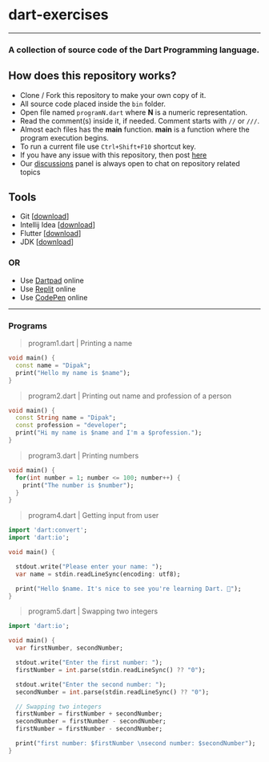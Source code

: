 # dart-exercises

---

### A collection of source code of the Dart Programming language. 

## How does this repository works?

- Clone / Fork this repository to make your own copy of it.
- All source code placed inside the `bin` folder.
- Open file named `programN.dart` where **N** is a numeric representation.
- Read the comment(s) inside it, if needed. Comment starts with `//` or `///`.
- Almost each files has the **main** function. **main** is a function where the program execution begins.
- To run a current file use `Ctrl+Shift+F10` shortcut key.
- If you have any issue with this repository, then post [here](https://github.com/Technosoft-Labs/dart-exercises/issues)
- Our [discussions](https://github.com/Technosoft-Labs/dart-exercises/discussions) panel is always open to chat on repository related topics

## Tools

- Git [[download](https://git-scm.com/downloads)]
- Intellij Idea [[download](https://www.jetbrains.com/idea/download/)]
- Flutter [[download](https://flutter.dev/docs/get-started/install)]
- JDK [[download](https://www.oracle.com/java/technologies/downloads/)]

### OR

- Use [Dartpad](https://dartpad.dev) online
- Use [Replit](https://replit.com) online
- Use [CodePen](https://codepen.io) online

---

### Programs

> program1.dart | Printing a name

```dart
void main() {
  const name = "Dipak";
  print("Hello my name is $name");
}
```


> program2.dart | Printing out name and profession of a person
```dart
void main() {
  const String name = "Dipak"; 
  const profession = "developer"; 
  print("Hi my name is $name and I'm a $profession.");
}
```

> program3.dart | Printing numbers
```dart
void main() {
  for(int number = 1; number <= 100; number++) {
    print("The number is $number");
  }
}
```

> program4.dart | Getting input from user
```dart
import 'dart:convert';
import 'dart:io';

void main() {

  stdout.write("Please enter your name: ");
  var name = stdin.readLineSync(encoding: utf8);

  print("Hello $name. It's nice to see you're learning Dart. 🙂");
}
```

> program5.dart | Swapping two integers
```dart
import 'dart:io';

void main() {
  var firstNumber, secondNumber;

  stdout.write("Enter the first number: ");
  firstNumber = int.parse(stdin.readLineSync() ?? "0");

  stdout.write("Enter the second number: ");
  secondNumber = int.parse(stdin.readLineSync() ?? "0");

  // Swapping two integers
  firstNumber = firstNumber + secondNumber;
  secondNumber = firstNumber - secondNumber;
  firstNumber = firstNumber - secondNumber;

  print("first number: $firstNumber \nsecond number: $secondNumber");
}
```
